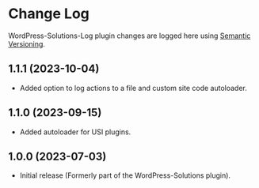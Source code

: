 # Change Log #

WordPress-Solutions-Log plugin changes are logged here using <a href="http://semver.org/">Semantic Versioning</a>.

## 1.1.1 (2023-10-04) ##
* Added option to log actions to a file and custom site code autoloader.

## 1.1.0 (2023-09-15) ##
* Added autoloader for USI plugins.

## 1.0.0 (2023-07-03) ##
* Initial release (Formerly part of the WordPress-Solutions plugin).

